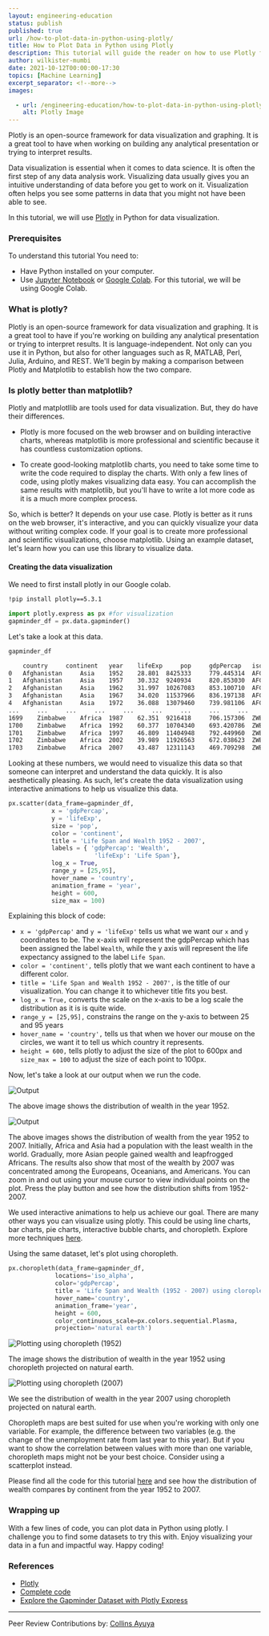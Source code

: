 ```yaml
---
layout: engineering-education
status: publish
published: true
url: /how-to-plot-data-in-python-using-plotly/
title: How to Plot Data in Python using Plotly
description: This tutorial will guide the reader on how to use Plotly for data visualization.
author: wilkister-mumbi
date: 2021-10-12T00:00:00-17:30
topics: [Machine Learning]
excerpt_separator: <!--more-->
images:

  - url: /engineering-education/how-to-plot-data-in-python-using-plotly/hero.png
    alt: Plotly Image
---
```

Plotly is an open-source framework for data visualization and graphing. It is a great tool to have when working on building any analytical presentation or trying to interpret results. 
<!--more-->
Data visualization is essential when it comes to data science. It is often the first step of any data analysis work. Visualizing data usually gives you an intuitive understanding of data before you get to work on it. Visualization often helps you see some patterns in data that you might not have been able to see.

In this tutorial, we will use [Plotly](https://pypi.org/project/plotly/) in Python for data visualization. 

### Prerequisites

To understand this tutorial You need to:
- Have Python installed on your computer.
- Use [Jupyter Notebook](https://jupyter.org/) or [Google Colab](https://colab.research.google.com/?utm_source=scs-index). For this tutorial, we will be using Google Colab.

### What is plotly?

Plotly is an open-source framework for data visualization and graphing. It is a great tool to have if you're working on building any analytical presentation or trying to interpret results. It is language-independent. Not only can you use it in Python, but also for other languages such as R, MATLAB, Perl, Julia, Arduino, and REST. We'll begin by making a comparison between Plotly and Matplotlib to establish how the two compare.

### Is plotly better than matplotlib?

Plotly and matplotllib are tools used for data visualization. But, they do have their differences.

- Plotly is more focused on the web browser and on building interactive charts, whereas matplotlib is more professional and scientific because it has countless customization options.

- To create good-looking matplotlib charts, you need to take some time to write the code required to display the charts. With only a few lines of code, using plotly makes visualizing data easy. You can accomplish the same results with matplotlib, but you'll have to write a lot more code as it is a much more complex process.

So, which is better? It depends on your use case. Plotly is better as it runs on the web browser, it's interactive, and you can quickly visualize your data without writing complex code. If your goal is to create more professional and scientific visualizations, choose matplotlib. Using an example dataset, let's learn how you can use this library to visualize data.

#### Creating the data visualization
We need to first install plotly in our Google colab.

```bash
!pip install plotly==5.3.1 
```

```python
import plotly.express as px #for visualization
gapminder_df = px.data.gapminder()
```
Let's take a look at this data.

```python
gapminder_df
```

```bash
    country     continent   year    lifeExp     pop     gdpPercap   iso_alpha   iso_num
0   Afghanistan     Asia    1952    28.801  8425333     779.445314  AFG     4
1   Afghanistan     Asia    1957    30.332  9240934     820.853030  AFG     4
2   Afghanistan     Asia    1962    31.997  10267083    853.100710  AFG     4
3   Afghanistan     Asia    1967    34.020  11537966    836.197138  AFG     4
4   Afghanistan     Asia    1972    36.088  13079460    739.981106  AFG     4
...     ...     ...     ...     ...     ...     ...     ...     ...
1699    Zimbabwe    Africa  1987    62.351  9216418     706.157306  ZWE     716
1700    Zimbabwe    Africa  1992    60.377  10704340    693.420786  ZWE     716
1701    Zimbabwe    Africa  1997    46.809  11404948    792.449960  ZWE     716
1702    Zimbabwe    Africa  2002    39.989  11926563    672.038623  ZWE     716
1703    Zimbabwe    Africa  2007    43.487  12311143    469.709298  ZWE     716
```

Looking at these numbers, we would need to visualize this data so that someone can interpret and understand the data quickly. It is also aesthetically pleasing. As such, let's create the data visualization using interactive animations to help us visualize this data.

```python
px.scatter(data_frame=gapminder_df,
            x = 'gdpPercap',
            y = 'lifeExp',
            size = 'pop',
            color = 'continent',
            title = 'Life Span and Wealth 1952 - 2007',
            labels = { 'gdpPercap': 'Wealth',
                        'lifeExp': 'Life Span'}, 
            log_x = True,
            range_y = [25,95],
            hover_name = 'country',
            animation_frame = 'year',
            height = 600,
            size_max = 100)
```
Explaining this block of code:

-  `x = 'gdpPercap'` and  `y = 'lifeExp'` tells us what we want our `x` and `y` coordinates to be. The x-axis will represent the gdpPercap which has been assigned the label `Wealth`, while the y axis will represent the life expectancy assigned to the label `Life Span`.
- `color = 'continent',` tells plotly that we want each continent to have a different color.
- `title = 'Life Span and Wealth 1952 - 2007',` is the title of our visualization. You can change it to whichever title fits you best.
- `log_x = True,` converts the scale on the x-axis to be a log scale the distribution as it is is quite wide.
- `range_y = [25,95],` constrains the range on the y-axis to between 25 and 95 years
- `hover_name = 'country',` tells us that when we hover our mouse on the circles, we want it to tell us which country it represents. 
- `height = 600,` tells plotly to adjust the size of the plot to 600px and `size_max = 100` to adjust the size of each point to 100px.

Now, let's take a look at our output when we run the code.

![Output](/engineering-education/how-to-plot-data-in-python-using-plotly/plotly-output-52.png)

The above image shows the distribution of wealth in the year 1952.

![Output](/engineering-education/how-to-plot-data-in-python-using-plotly/plotly-output-07.png)

The above images shows the distribution of wealth from the year 1952 to 2007. Initially, Africa and Asia had a population with the least wealth in the world. Gradually, more Asian people gained wealth and leapfrogged Africans. The results also show that most of the wealth by 2007 was concentrated among the Europeans, Oceanians, and Americans. You can zoom in and out using your mouse cursor to view individual points on the plot. Press the play button and see how the distribution shifts from 1952-2007. 

We used interactive animations to help us achieve our goal. There are many other ways you can visualize using plotly. This could be using line charts, bar charts, pie charts, interactive bubble charts, and choropleth. Explore more techniques [here](https://www.kaggle.com/jhossain/explore-the-gapminder-dataset-with-plotly-express).

Using the same dataset, let's plot using choropleth.

```python
px.choropleth(data_frame=gapminder_df,
             locations='iso_alpha', 
             color='gdpPercap', 
             title = 'Life Span and Wealth (1952 - 2007) using cloropleth',
             hover_name='country', 
             animation_frame='year', 
             height = 600,
             color_continuous_scale=px.colors.sequential.Plasma, 
             projection='natural earth')
```
![Plotting using choropleth (1952)](/engineering-education/how-to-plot-data-in-python-using-plotly/chloropleth-output-52.png)

The image shows the distribution of wealth in the year 1952 using choropleth projected on natural earth.

![Plotting using choropleth (2007)](/engineering-education/how-to-plot-data-in-python-using-plotly/chloropleth-output-52.png)

We see the distribution of wealth in the year 2007 using choropleth projected on natural earth.

Choropleth maps are best suited for use when you're working with only one variable. For example, the difference between two variables (e.g. the change of the unemployment rate from last year to this year). But if you want to show the correlation between values with more than one variable, choropleth maps might not be your best choice. Consider using a scatterplot instead.

Please find all the code for this tutorial [here](https://colab.research.google.com/drive/1mz0GthxE2FektPON4ZnkSUvO8Otf1Ix1#scrollTo=X0vwv1kIXHBn) and see how the distribution of wealth compares by continent from the year 1952 to 2007.

### Wrapping up
With a few lines of code, you can plot data in Python using plotly. I challenge you to find some datasets to try this with. Enjoy visualizing your data in a fun and impactful way. Happy coding!

### References
- [Plotly](https://pypi.org/project/plotly/)
- [Complete code](https://colab.research.google.com/drive/1mz0GthxE2FektPON4ZnkSUvO8Otf1Ix1#scrollTo=X0vwv1kIXHBn)
- [Explore the Gapminder Dataset with Plotly Express](https://www.kaggle.com/jhossain/explore-the-gapminder-dataset-with-plotly-express)

---
Peer Review Contributions by: [Collins Ayuya](https://www.section.io/engineering-education/authors/collins-ayuya/)
